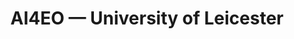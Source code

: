 ---
title: "AI4EO — University of Leicester"
description: "Utilized CNNs, Random Forest, and SVM for satellite image classification. Implemented Sci-kit learn toolkit and Anaconda environments. Used HPC clusters on Linux with NumPy, Pandas, Matplotlib, and Plotly."
img: "/post_img.webp"
url: "https://github.com/usamahz/ai4eo"
--- 